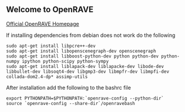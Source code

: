 Welcome to OpenRAVE
-------------------

[Official OpenRAVE Homepage](<http://openrave.org>)

If installing dependencies from debian does not work do the following
```
sudo apt-get install libpcre++-dev
sudo apt-get install libopenscenegraph-dev openscenegraph
sudo apt-get install libboost-python-dev python python-dev python-numpy ipython python-scipy python-sympy
sudo apt-get install liblapack-dev liblapacke-dev libode-dev libbullet-dev libsoqt4-dev libgmp3-dev libmpfr-dev libmpfi-dev collada-dom2.4-dp* assimp-utils
```

After installation add the following to the bashrc file
```
export PYTHONPATH=$PYTHONPATH:`openrave-config --python-dir`
source `openrave-config --share-dir`/openravebash
```